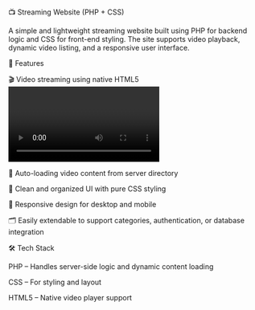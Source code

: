 📺 Streaming Website (PHP + CSS)

A simple and lightweight streaming website built using PHP for backend logic and CSS for front-end styling. The site supports video playback, dynamic video listing, and a responsive user interface.

🔧 Features

🎬 Video streaming using native HTML5 <video> element

📂 Auto-loading video content from server directory

🧾 Clean and organized UI with pure CSS styling

📱 Responsive design for desktop and mobile

🗂 Easily extendable to support categories, authentication, or database integration

🛠 Tech Stack

PHP – Handles server-side logic and dynamic content loading

CSS – For styling and layout

HTML5 – Native video player support
